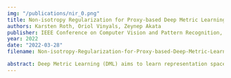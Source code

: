 ```yaml
---
img: "/publications/nir_0.png"
title: Non-isotropy Regularization for Proxy-based Deep Metric Learning
authors: Karsten Roth, Oriol Vinyals, Zeynep Akata
publisher: IEEE Conference on Computer Vision and Pattern Recognition, CVPR
year: 2022
date: "2022-03-28"
filename: Non-isotropy-Regularization-for-Proxy-based-Deep-Metric-Learning

abstract: Deep Metric Learning (DML) aims to learn representation spaces on which semantic relations can simply be expressed through predefined distance metrics. Best performing approaches commonly leverage class proxies as sample stand-ins for better convergence and generalization. However, these proxy-methods solely optimize for sample-proxy distances. Given the inherent non-bijectiveness of used distance functions, this can induce locally isotropic sample distributions, leading to crucial semantic context being missed due to difficulties resolving local structures and intraclass relations between samples. To alleviate this problem, we propose non-isotropy regularization (NIR) for proxy-based Deep Metric Learning. By leveraging Normalizing Flows, we enforce unique translatability of samples from their respective class proxies. This allows us to explicitly induce a non-isotropic distribution of samples around a proxy to optimize for. In doing so, we equip proxy-based objectives to better learn local structures. Extensive experiments highlight consistent generalization benefits of NIR while achieving competitive and state-of-the-art performance on the standard benchmarks CUB200-2011, Cars196 and Stanford Online Products. In addition, we find the superior  convergence properties of proxy-based methods to still be retained or even improved, making NIR very attractive for practical usage.
---
```

